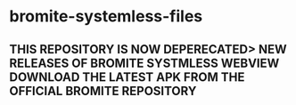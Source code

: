 # bromite-systemless-files

## THIS REPOSITORY IS NOW DEPERECATED> NEW RELEASES OF BROMITE SYSTMLESS WEBVIEW DOWNLOAD THE LATEST APK FROM THE OFFICIAL BROMITE REPOSITORY

